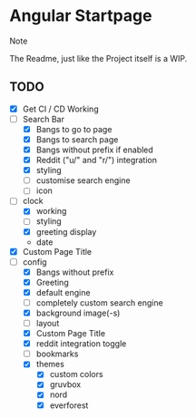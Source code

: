 # Angular Startpage
> [!NOTE]
> The Readme, just like the Project itself is a WIP.

## TODO
- [X] Get CI / CD Working
- [ ] Search Bar
  - [X] Bangs to go to page
  - [X] Bangs to search page
  - [X] Bangs without prefix if enabled
  - [X] Reddit ("u/" and "r/") integration
  - [X] styling
  - [ ] customise search engine
  - [ ] icon
- [ ] clock
  - [X] working
  - [ ] styling
  - [X] greeting display
  - date
- [X] Custom Page Title
- [ ] config
  - [X] Bangs without prefix
  - [X] Greeting
  - [X] default engine
  - [ ] completely custom search engine
  - [X] background image(-s)
  - [ ] layout
  - [X] Custom Page Title
  - [X] reddit integration toggle
  - [ ] bookmarks
  - [X] themes
    - [X] custom colors
    - [X] gruvbox
    - [X] nord
    - [X] everforest